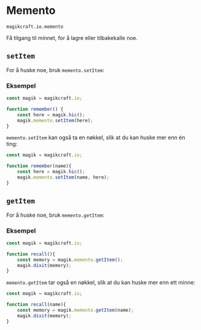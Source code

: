 
# Memento

`magikcraft.io.memento`

Få tilgang til minnet, for å lagre eller tilbakekalle noe.

## `setItem`

For å huske noe, bruk `memento.setItem`:

### Eksempel

```javascript
const magik = magikcraft.io;

function remember() {
    const here = magik.hic();
    magik.memento.setItem(here);
}
```

`memento.setItem` kan også ta en nøkkel, slik at du kan huske mer enn én ting:

```javascript
const magik = magikcraft.io;

function remember(name){
    const here = magik.hic();
    magik.memento.setItem(name, here);
}
```

## `getItem`

For å huske noe, bruk `memento.getItem`:

### Eksempel

```javascript
const magik = magikcraft.io;

function recall(){
    const memory = magik.memento.getItem();
    magik.dixit(memory);
}
```

`memento.getItem` tar også en nøkkel, slik at du kan huske mer enn ett minne:

```javascript
const magik = magikcraft.io;

function recall(name){
    const memory = magik.memento.getItem(name);
    magik.dixit(memory);
}
```